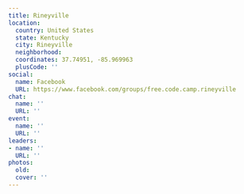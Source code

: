 ```yaml
---
title: Rineyville
location:
  country: United States
  state: Kentucky
  city: Rineyville
  neighborhood: 
  coordinates: 37.74951, -85.969963
  plusCode: ''
social:
  name: Facebook
  URL: https://www.facebook.com/groups/free.code.camp.rineyville
chat:
  name: ''
  URL: ''
event:
  name: ''
  URL: ''
leaders:
- name: ''
  URL: ''
photos:
  old: 
  cover: ''
---
```


